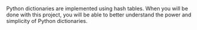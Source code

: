 Python dictionaries are implemented using hash tables. When you will be done with this project, you will be able to better understand the power and simplicity of Python dictionaries.
